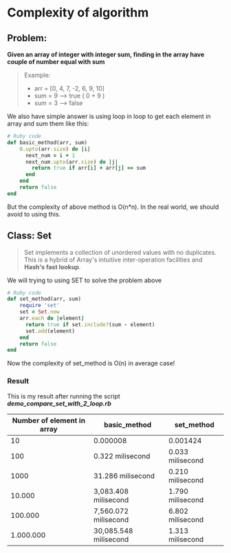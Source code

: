 # Complexity of algorithm

## Problem:
**Given an array of integer with integer sum, finding in the array have couple of number equal with sum**
> Example:
> - arr = [0, 4, 7, -2, 6, 9, 10]
> - sum = 9 --> true ( 0 + 9 )
> - sum = 3 --> false

We also have simple answer is using loop in loop to get each element in array and sum them like this:
```ruby
# Ruby code
def basic_method(arr, sum)
    0.upto(arr.size) do |i|
      next_num = i + 1
      next_num.upto(arr.size) do |j|
        return true if arr[i] + arr[j] == sum
      end
    end
    return false
end
```
But the complexity of above method is O(n*n). In the real world, we should avoid to using this.

## Class: Set
> Set implements a collection of unordered values with no duplicates. This is a hybrid of Array's intuitive inter-operation facilities and **Hash's fast lookup**.

We will trying to using SET to solve the problem above

```ruby
# Ruby code
def set_method(arr, sum)
    require 'set'
    set = Set.new
    arr.each do |element|
      return true if set.include?(sum - element)
      set.add(element)
    end
    return false
end
```
Now the complexity of set_method is O(n) in average case!

### Result
This is my result after running the script __*demo_compare_set_with_2_loop.rb*__

| Number of element in array | basic_method | set_method |
| ------ | ------ | ------ |
| 10 | 0.000008  | 0.001424 |
| 100 | 0.322 milisecond|  0.033 milisecond|
| 1000 | 31.286 milisecond | 0.210 milisecond |
| 10.000 | 3,083.408 milisecond | 1.790 milisecond |
| 100.000 | 7,560.072 milisecond| 6.802 milisecond |
| 1.000.000 | 30,085.548 milisecond | 1.313 milisecond |
